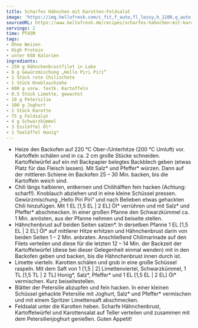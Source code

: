 ```yaml
---
title: Scharfes Hähnchen mit Karotten-Feldsalat
image: 'https://img.hellofresh.com/c_fit,f_auto,fl_lossy,h_1100,q_auto,w_2600/hellofresh_s3/image/scharfes-hahnchen-mit-karotten-feldsalat-27b7e197.jpg'
sourceURL: https://www.hellofresh.de/recipes/scharfes-hahnchen-mit-karotten-feldsalat-6331c517b8ec50367d07c0f9
servings: 2
time: PT45M
tags:
- Ohne Weizen
- High Protein
- unter 650 Kalorien
ingredients:
- 250 g Hähnchenbrustfilet in Lake
- 8 g Gewürzmischung „Hello Piri Piri“
- 1 Stück rote Chilischote
- 1 Stück Knoblauchzehe
- 600 g vorw. festk. Kartoffeln
- 0.5 Stück Limette, gewachst
- 10 g Petersilie
- 100 g Joghurt
- 2 Stück Karotte
- 75 g Feldsalat
- 4 g Schwarzkümmel
- 3 Esslöffel Öl*
- 1 Teelöffel Honig*
---
```


- Heize den Backofen auf 220 °C Ober-/Unterhitze (200 °C Umluft) vor.  Kartoffeln schälen und in ca. 2 cm große Stücke schneiden.  Kartoffelwürfel auf ein mit Backpapier belegtes Backblech geben (etwas Platz für das Fleisch lassen). Mit Salz\* und Pfeffer\* würzen. Dann auf der mittleren Schiene im Backofen 25 – 30 Min. backen, bis die Kartoffeln weich sind.
- Chili längs halbieren, entkernen und Chilihälften fein hacken (Achtung: scharf!).  Knoblauch abziehen und in eine kleine Schüssel pressen.  Gewürzmischung „Hello Piri Piri“ und nach Belieben etwas gehackten Chili hinzufügen. Mit 1 EL [1,5 EL | 2 EL] Öl\* verrühren und mit Salz\* und Pfeffer\* abschmecken.  In einer großen Pfanne den Schwarzkümmel ca. 1 Min. anrösten, aus der Pfanne nehmen und beiseite stellen.
- Hähnchenbrust auf beiden Seiten salzen\*.  In derselben Pfanne 1 EL [1,5 EL | 2 EL] Öl\* auf mittlerer Hitze erhitzen und Hähnchenbrust darin von beiden Seiten 1 – 2 Min. anbraten.  Anschließend Chilimarinade auf den Filets verteilen und diese für die letzten 12 – 14 Min. der Backzeit der Kartoffelwürfel (diese bei dieser Gelegenheit einmal wenden) mit in den Backofen geben und backen, bis die Hähnchenbrust innen durch ist.
- Limette vierteln.  Karotten schälen und grob in eine große Schüssel raspeln.  Mit dem Saft von 1 [1,5 | 2] Limettenviertel, Schwarzkümmel, 1 TL [1,5 TL | 2 TL] Honig\*, Salz\*, Pfeffer\* und 1 EL [1,5 EL | 2 EL] Öl\* vermischen. Kurz beiseitestellen.
- Blätter der Petersilie abzupfen und fein hacken.  In einer kleinen Schüssel gehackte Petersilie mit Joghurt, Salz\* und Pfeffer\* vermischen und mit einem Spritzer Limettensaft abschmecken.
- Feldsalat unter die Karotten heben.  Scharfe Hähnchenbrust, Kartoffelwürfel und Karottensalat auf Teller verteilen und zusammen mit dem Petersilienjoghurt genießen.  Guten Appetit!
